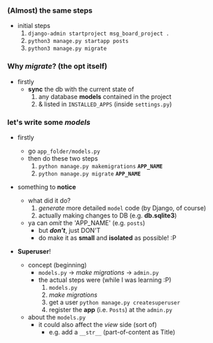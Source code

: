 ### (Almost) the same steps 
- initial steps 
    1. ```django-admin startproject msg_board_project .```
    2. ```python3 manage.py startapp posts```
    3. ```python3 manage.py migrate```
    

### Why *migrate*? (the opt itself)
- firstly 
    - **sync** the db with the current state of 
        1. any database **models** contained in the project 
        2. & listed in ```INSTALLED_APPS``` (inside ```settings.py```)


### let's write some *models*
- firstly 
    - go ```app_folder/models.py```
    - then do these two steps 
        1. ```python manage.py makemigrations``` **```APP_NAME```**
        2. ```python manage.py migrate``` **```APP_NAME```**
- something to **notice**
    - what did it do?
        1. *generate* more detailed ```model``` code (by Django, of course)
        2. actually making changes to DB (e.g. **db.sqlite3**)
    - ya can *omit* the 'APP_NAME' (e.g. ```posts```)
        - but ***don't***, just DON'T
        - do make it as **small** and **isolated** as possible! :P

- **Superuser**!
    - concept (beginning)
        - ```models.py``` -> *make migrations* -> ```admin.py```
        - the actual steps were (while I was learning :P)
            1. ```models.py```
            2. *make migrations*
            3. get a user ```python manage.py createsuperuser``` 
            4. register the **app** (i.e. ```Posts```) at the ```admin.py```
    - about the ```models.py```
        - it could also affect the *view* side (sort of)
            - e.g. add a ```__str__``` (part-of-content as Title)